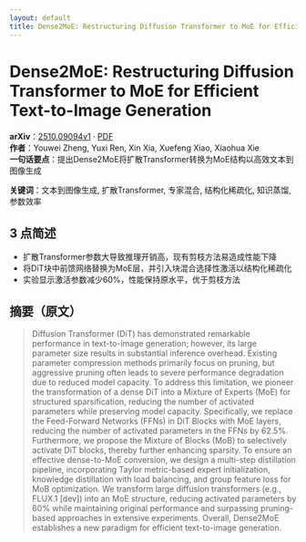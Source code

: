 ```yaml
---
layout: default
title: Dense2MoE: Restructuring Diffusion Transformer to MoE for Efficient Text-to-Image Generation
---
```


# Dense2MoE: Restructuring Diffusion Transformer to MoE for Efficient Text-to-Image Generation
**arXiv**：[2510.09094v1](https://arxiv.org/abs/2510.09094) · [PDF](https://arxiv.org/pdf/2510.09094.pdf)  
**作者**：Youwei Zheng, Yuxi Ren, Xin Xia, Xuefeng Xiao, Xiaohua Xie  
**一句话要点**：提出Dense2MoE将扩散Transformer转换为MoE结构以高效文本到图像生成

**关键词**：文本到图像生成, 扩散Transformer, 专家混合, 结构化稀疏化, 知识蒸馏, 参数效率

## 3 点简述
- 扩散Transformer参数大导致推理开销高，现有剪枝方法易造成性能下降
- 将DiT块中前馈网络替换为MoE层，并引入块混合选择性激活以结构化稀疏化
- 实验显示激活参数减少60%，性能保持原水平，优于剪枝方法

## 摘要（原文）

> Diffusion Transformer (DiT) has demonstrated remarkable performance in
> text-to-image generation; however, its large parameter size results in
> substantial inference overhead. Existing parameter compression methods
> primarily focus on pruning, but aggressive pruning often leads to severe
> performance degradation due to reduced model capacity. To address this
> limitation, we pioneer the transformation of a dense DiT into a Mixture of
> Experts (MoE) for structured sparsification, reducing the number of activated
> parameters while preserving model capacity. Specifically, we replace the
> Feed-Forward Networks (FFNs) in DiT Blocks with MoE layers, reducing the number
> of activated parameters in the FFNs by 62.5\%. Furthermore, we propose the
> Mixture of Blocks (MoB) to selectively activate DiT blocks, thereby further
> enhancing sparsity. To ensure an effective dense-to-MoE conversion, we design a
> multi-step distillation pipeline, incorporating Taylor metric-based expert
> initialization, knowledge distillation with load balancing, and group feature
> loss for MoB optimization. We transform large diffusion transformers (e.g.,
> FLUX.1 [dev]) into an MoE structure, reducing activated parameters by 60\%
> while maintaining original performance and surpassing pruning-based approaches
> in extensive experiments. Overall, Dense2MoE establishes a new paradigm for
> efficient text-to-image generation.


